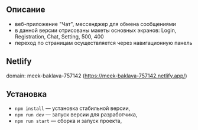 ## Описание
- веб-приложение "Чат", мессенджер для обмена сообщениями
- в данной версии отрисованы макеты основных экранов: Login, Registration, Chat, Setting, 500, 400
- переход по страницам осуществляется через навигационную панель


## Netlify
domain: meek-baklava-757142
(https://meek-baklava-757142.netlify.app/)

## Установка
- `npm install` — установка стабильной версии,
- `npm run dev` — запуск версии для разработчика,
- `npm run start` — сборка и запуск проекта,
